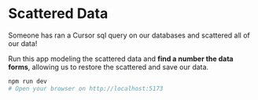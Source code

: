 # Scattered Data

Someone has ran a Cursor sql query on our databases and scattered all of our data!

Run this app modeling the scattered data and **find a number the data forms**, allowing us to restore the scattered and save our data.

```bash
npm run dev
# Open your browser on http://localhost:5173
```
